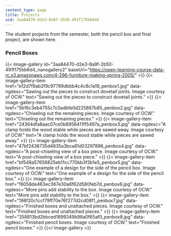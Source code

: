 ```yaml
---
content_type: page
title: Projects
uid: 3aa84470-d2e3-8a9f-2b50-491f175bb6d4
---
```


The student projects from the semester, both the pencil box and final project, are shown here.

### Pencil Boxes
{{< image-gallery id="3aa84470-d2e3-8a9f-2b50-491f175bb6d4_nanogallery2" baseUrl="https://open-learning-course-data-rc.s3.amazonaws.com/4-296-furniture-making-spring-2005/" >}}
{{< image-gallery-item href="e12d7f8ab2f9c97789dbbb4c4c8c1a19_penbox1.jpg" data-ngdesc="Sawing out the pieces to construct dovetail joints. Image courtesy of OCW." text="Sawing out the pieces to construct dovetail joints." >}}
{{< image-gallery-item href="5b16c3eb4755c7c0adbfe0d225867b85_penbox2.jpg" data-ngdesc="Chiseling out the remaining pieces. Image courtesy of OCW." text="Chiseling out the remaining pieces." >}}
{{< image-gallery-item href="24364dfa8aac07ce0b8956411ff5497a_penbox3.jpg" data-ngdesc="A clamp holds the wood stable while pieces are sawed away. Image courtesy of OCW." text="A clamp holds the wood stable while pieces are sawed away." >}}
{{< image-gallery-item href="47bf2436735d4835a3bca81d03297896_penbox4.jpg" data-ngdesc="A post-chiseling view of a box piece. Image courtesy of OCW." text="A post-chiseling view of a box piece." >}}
{{< image-gallery-item href="bf548a57656825eb11cc770bb3f3b1e5_penbox5.jpg" data-ngdesc="One example of a design for the side of the pencil box. Image courtesy of OCW." text="One example of a design for the side of the pencil box." >}}
{{< image-gallery-item href="f8058de463ec367e30a6f62d580feb7d_penbox6.jpg" data-ngdesc="More pins add stability to the box. Image courtesy of OCW." text="More pins add stability to the box." >}}
{{< image-gallery-item href="198f20c1ccf79ff70e76f277d2cd08f1_penbox7.jpg" data-ngdesc="Finished boxes and unattached pieces. Image courtesy of OCW." text="Finished boxes and unattached pieces." >}}
{{< image-gallery-item href="358813bd2bbced1899349b98a0f65af0_penbox8.jpg" data-ngdesc="Finished pencil boxes. Image courtesy of OCW." text="Finished pencil boxes." >}}
{{</ image-gallery >}}
